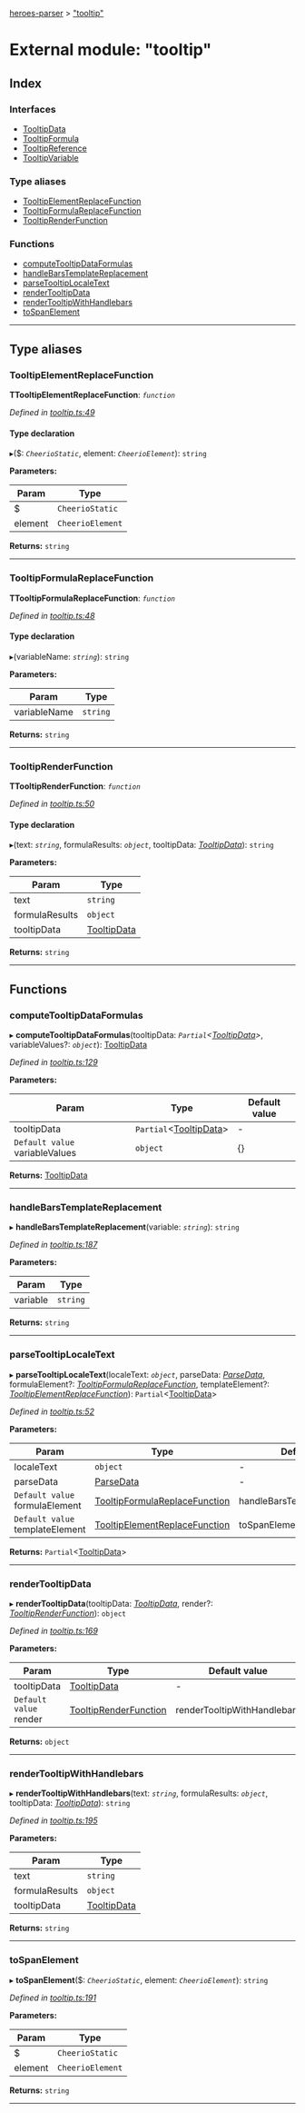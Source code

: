 [heroes-parser](../README.md) > ["tooltip"](../modules/_tooltip_.md)

# External module: "tooltip"

## Index

### Interfaces

* [TooltipData](../interfaces/_tooltip_.tooltipdata.md)
* [TooltipFormula](../interfaces/_tooltip_.tooltipformula.md)
* [TooltipReference](../interfaces/_tooltip_.tooltipreference.md)
* [TooltipVariable](../interfaces/_tooltip_.tooltipvariable.md)

### Type aliases

* [TooltipElementReplaceFunction](_tooltip_.md#tooltipelementreplacefunction)
* [TooltipFormulaReplaceFunction](_tooltip_.md#tooltipformulareplacefunction)
* [TooltipRenderFunction](_tooltip_.md#tooltiprenderfunction)

### Functions

* [computeTooltipDataFormulas](_tooltip_.md#computetooltipdataformulas)
* [handleBarsTemplateReplacement](_tooltip_.md#handlebarstemplatereplacement)
* [parseTooltipLocaleText](_tooltip_.md#parsetooltiplocaletext)
* [renderTooltipData](_tooltip_.md#rendertooltipdata)
* [renderTooltipWithHandlebars](_tooltip_.md#rendertooltipwithhandlebars)
* [toSpanElement](_tooltip_.md#tospanelement)

---

## Type aliases

<a id="tooltipelementreplacefunction"></a>

###  TooltipElementReplaceFunction

**ΤTooltipElementReplaceFunction**: *`function`*

*Defined in [tooltip.ts:49](https://github.com/joeistas/heroes-parser/blob/be29d1f/src/tooltip.ts#L49)*

#### Type declaration
▸($: *`CheerioStatic`*, element: *`CheerioElement`*): `string`

**Parameters:**

| Param | Type |
| ------ | ------ |
| $ | `CheerioStatic` |
| element | `CheerioElement` |

**Returns:** `string`

___
<a id="tooltipformulareplacefunction"></a>

###  TooltipFormulaReplaceFunction

**ΤTooltipFormulaReplaceFunction**: *`function`*

*Defined in [tooltip.ts:48](https://github.com/joeistas/heroes-parser/blob/be29d1f/src/tooltip.ts#L48)*

#### Type declaration
▸(variableName: *`string`*): `string`

**Parameters:**

| Param | Type |
| ------ | ------ |
| variableName | `string` |

**Returns:** `string`

___
<a id="tooltiprenderfunction"></a>

###  TooltipRenderFunction

**ΤTooltipRenderFunction**: *`function`*

*Defined in [tooltip.ts:50](https://github.com/joeistas/heroes-parser/blob/be29d1f/src/tooltip.ts#L50)*

#### Type declaration
▸(text: *`string`*, formulaResults: *`object`*, tooltipData: *[TooltipData](../interfaces/_tooltip_.tooltipdata.md)*): `string`

**Parameters:**

| Param | Type |
| ------ | ------ |
| text | `string` |
| formulaResults | `object` |
| tooltipData | [TooltipData](../interfaces/_tooltip_.tooltipdata.md) |

**Returns:** `string`

___

## Functions

<a id="computetooltipdataformulas"></a>

###  computeTooltipDataFormulas

▸ **computeTooltipDataFormulas**(tooltipData: *`Partial`<[TooltipData](../interfaces/_tooltip_.tooltipdata.md)>*, variableValues?: *`object`*): [TooltipData](../interfaces/_tooltip_.tooltipdata.md)

*Defined in [tooltip.ts:129](https://github.com/joeistas/heroes-parser/blob/be29d1f/src/tooltip.ts#L129)*

**Parameters:**

| Param | Type | Default value |
| ------ | ------ | ------ |
| tooltipData | `Partial`<[TooltipData](../interfaces/_tooltip_.tooltipdata.md)> | - |
| `Default value` variableValues | `object` |  {} |

**Returns:** [TooltipData](../interfaces/_tooltip_.tooltipdata.md)

___
<a id="handlebarstemplatereplacement"></a>

###  handleBarsTemplateReplacement

▸ **handleBarsTemplateReplacement**(variable: *`string`*): `string`

*Defined in [tooltip.ts:187](https://github.com/joeistas/heroes-parser/blob/be29d1f/src/tooltip.ts#L187)*

**Parameters:**

| Param | Type |
| ------ | ------ |
| variable | `string` |

**Returns:** `string`

___
<a id="parsetooltiplocaletext"></a>

###  parseTooltipLocaleText

▸ **parseTooltipLocaleText**(localeText: *`object`*, parseData: *[ParseData](../interfaces/_parse_data_.parsedata.md)*, formulaElement?: *[TooltipFormulaReplaceFunction](_tooltip_.md#tooltipformulareplacefunction)*, templateElement?: *[TooltipElementReplaceFunction](_tooltip_.md#tooltipelementreplacefunction)*): `Partial`<[TooltipData](../interfaces/_tooltip_.tooltipdata.md)>

*Defined in [tooltip.ts:52](https://github.com/joeistas/heroes-parser/blob/be29d1f/src/tooltip.ts#L52)*

**Parameters:**

| Param | Type | Default value |
| ------ | ------ | ------ |
| localeText | `object` | - |
| parseData | [ParseData](../interfaces/_parse_data_.parsedata.md) | - |
| `Default value` formulaElement | [TooltipFormulaReplaceFunction](_tooltip_.md#tooltipformulareplacefunction) |  handleBarsTemplateReplacement |
| `Default value` templateElement | [TooltipElementReplaceFunction](_tooltip_.md#tooltipelementreplacefunction) |  toSpanElement |

**Returns:** `Partial`<[TooltipData](../interfaces/_tooltip_.tooltipdata.md)>

___
<a id="rendertooltipdata"></a>

###  renderTooltipData

▸ **renderTooltipData**(tooltipData: *[TooltipData](../interfaces/_tooltip_.tooltipdata.md)*, render?: *[TooltipRenderFunction](_tooltip_.md#tooltiprenderfunction)*): `object`

*Defined in [tooltip.ts:169](https://github.com/joeistas/heroes-parser/blob/be29d1f/src/tooltip.ts#L169)*

**Parameters:**

| Param | Type | Default value |
| ------ | ------ | ------ |
| tooltipData | [TooltipData](../interfaces/_tooltip_.tooltipdata.md) | - |
| `Default value` render | [TooltipRenderFunction](_tooltip_.md#tooltiprenderfunction) |  renderTooltipWithHandlebars |

**Returns:** `object`

___
<a id="rendertooltipwithhandlebars"></a>

###  renderTooltipWithHandlebars

▸ **renderTooltipWithHandlebars**(text: *`string`*, formulaResults: *`object`*, tooltipData: *[TooltipData](../interfaces/_tooltip_.tooltipdata.md)*): `string`

*Defined in [tooltip.ts:195](https://github.com/joeistas/heroes-parser/blob/be29d1f/src/tooltip.ts#L195)*

**Parameters:**

| Param | Type |
| ------ | ------ |
| text | `string` |
| formulaResults | `object` |
| tooltipData | [TooltipData](../interfaces/_tooltip_.tooltipdata.md) |

**Returns:** `string`

___
<a id="tospanelement"></a>

###  toSpanElement

▸ **toSpanElement**($: *`CheerioStatic`*, element: *`CheerioElement`*): `string`

*Defined in [tooltip.ts:191](https://github.com/joeistas/heroes-parser/blob/be29d1f/src/tooltip.ts#L191)*

**Parameters:**

| Param | Type |
| ------ | ------ |
| $ | `CheerioStatic` |
| element | `CheerioElement` |

**Returns:** `string`

___

